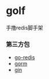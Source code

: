 # golf

手撸redis脚手架


### 第三方包
- [go-redis](https://github.com/go-redis/redis)
- [gorm](https://gorm.io)
- [gin](https://github.com/gin-gonic/gin)